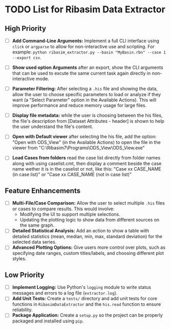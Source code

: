 # TODO List for Ribasim Data Extractor

## High Priority
- [ ] **Add Command-Line Arguments:** Implement a full CLI interface using `click` or `argparse` to allow for non-interactive use and scripting. For example: `python ribasim_extractor.py --basin "MyBasin.rbn" --case 1 --export csv`.
- [ ] **Show used option Arguments** after an export, show the CLI arguments that can be used to excute the same current task again directly in non-interactive mode.
- [ ] **Parameter Filtering:** After selecting a `.his` file and showing the data, allow the user to choose specific parameters to load or analyze if they want (a "Select Parameter" option in the Available Actions). This will improve performance and reduce memory usage for large files.
- [ ] **Display file metadata:** while the user is choosing between the his files, the file's description from [Dataset Attributes - header] is shown to help the user understand the file's content.
- [ ] **Open with Default viewer** after selecting the his file, add the option: "Open with ODS_View" (in the Available Actions) to open the file in the viewer from "C:\Ribasim7\Programs\ODS_View\ODS_View.exe"
- [ ] **Load Cases from folders** read the case list directly from folder names along with using caselist.cmt, then display a comment beside the case name wether it is in the caselist or not, like this: "Case xx CASE_NAME (in case list)" or "Case xx CASE_NAME (not in case list)"


## Feature Enhancements
- [ ] **Multi-File/Case Comparison:** Allow the user to select multiple `.his` files or cases to compare results. This would involve:
    - Modifying the UI to support multiple selections.
    - Updating the plotting logic to show data from different sources on the same graph.
- [ ] **Detailed Statistical Analysis:** Add an action to show a table with detailed statistics (mean, median, min, max, standard deviation) for the selected data series.
- [ ] **Advanced Plotting Options:** Give users more control over plots, such as specifying date ranges, custom titles/labels, and choosing different plot styles.

## Low Priority
- [ ] **Implement Logging:** Use Python's `logging` module to write status messages and errors to a log file (`extractor.log`).
- [ ] **Add Unit Tests:** Create a `tests/` directory and add unit tests for core functions in `RibasimDataExtractor` and the `his.read` function to ensure reliability.
- [ ] **Package Application:** Create a `setup.py` so the project can be properly packaged and installed using `pip`.
